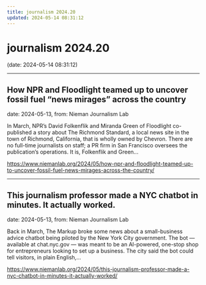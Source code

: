 ```yaml
---
title: journalism 2024.20
updated: 2024-05-14 08:31:12
---
```


# journalism 2024.20

(date: 2024-05-14 08:31:12)

---

## How NPR and Floodlight teamed up to uncover fossil fuel “news mirages” across the country

date: 2024-05-13, from: Nieman Journalism Lab

In March, NPR’s David Folkenflik and Miranda Green of Floodlight co-published a story about The Richmond Standard, a local news site in the town of Richmond, California, that is wholly owned by Chevron. There are no full-time journalists on staff; a PR firm in San Francisco oversees the publication’s operations. It is, Folkenflik and Green... 

<https://www.niemanlab.org/2024/05/how-npr-and-floodlight-teamed-up-to-uncover-fossil-fuel-news-mirages-across-the-country/>

---

## This journalism professor made a NYC chatbot in minutes. It actually worked.

date: 2024-05-13, from: Nieman Journalism Lab

Back in March, The Markup broke some news about a small-business advice chatbot being piloted by the New York City government. The bot — available at chat.nyc.gov — was meant to be an AI-powered, one-stop shop for entrepreneurs looking to set up a business. The city said the bot could tell visitors, in plain English,... 

<https://www.niemanlab.org/2024/05/this-journalism-professor-made-a-nyc-chatbot-in-minutes-it-actually-worked/>

